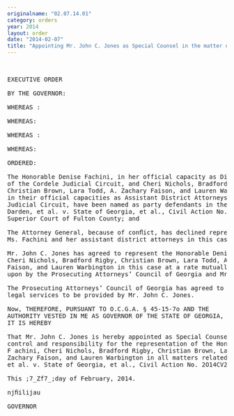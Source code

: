 ```yaml
---
originalname: "02.07.14.01"
category: orders
year: 2014
layout: order
date: "2014-02-07"
title: "Appointing Mr. John C. Jones as Special Counsel in the matter of Darden, et al. v. State of Georgia, et al."
---
```

<pre>
 

EXECUTIVE ORDER

BY THE GOVERNOR:

WHEREAS :

WHEREAS:

WHEREAS :

WHEREAS:

ORDERED:

The Honorable Denise Fachini, in her official capacity as District Attorney
of the Cordele Judicial Circuit, and Cheri Nichols, Bradford Rigby,
Christian Brown, Lara Todd, A. Zachary Faison, and Lauren Warbington,
in their official capacities as Assistant District Attorneys of the Cordele
Judicial Circuit, have been named as party defendants in the lawsuit
Darden, et al. v. State of Georgia, et al., Civil Action No. 2o14CV241o25,
Superior Court of Fulton County; and

The Attorney General, because of conﬂict, has declined representation of
Ms. Fachini and her assistant district attorneys in this case; and

Mr. John C. Jones has agreed to represent the Honorable Denise Fachini,
Cheri Nichols, Bradford Rigby, Christian Brown, Lara Todd, A. Zachary
Faison, and Lauren Warbington in this case at a rate mutually agreed
upon by the Prosecuting Attorneys’ Council of Georgia and Mr. Jones; and

The Prosecuting Attorneys’ Council of Georgia has agreed to pay for the
legal services to be provided by Mr. John C. Jones.

Now, THEREFORE, PURSUANT TO O.C.G.A. § 45-15-7o AND THE
AUTHORITY VESTED IN ME AS GOVERNOR OF THE STATE OF GEORGIA,
IT IS HEREBY

That Mr. John C. Jones is hereby appointed as Special Counsel to assume
control and responsibility for the representation of the Honorable Denise
F achini, Cheri Nichols, Bradford Rigby, Christian Brown, Lara Todd, A.
Zachary Faison, and Lauren Warbington in all matters related to Darden,
et al. v. State of Georgia, et al., Civil Action No. 2O14CV241o25.

This ;7_Zf7_;day of February, 2014.

njﬁilijau 

GOVERNOR

</pre>
